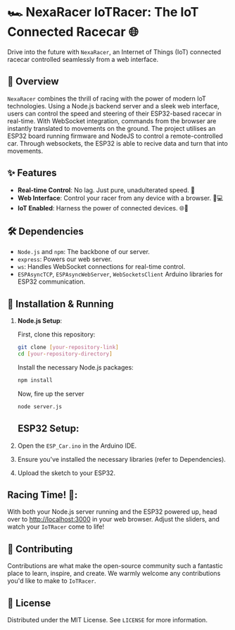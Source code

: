 # 🏎️ NexaRacer IoTRacer: The IoT Connected Racecar 🌐

Drive into the future with `NexaRacer`, an Internet of Things (IoT) connected racecar controlled seamlessly from a web interface.

## 📖 Overview

`NexaRacer` combines the thrill of racing with the power of modern IoT technologies. Using a Node.js backend server and a sleek web interface, users can control the speed and steering of their ESP32-based racecar in real-time. With WebSocket integration, commands from the browser are instantly translated to movements on the ground.
The project utilises an ESP32 board running firmware and NodeJS to control a remote-controlled car. Through websockets, the ESP32 is able to recive data and turn that into movements.

## ✨ Features

- **Real-time Control**: No lag. Just pure, unadulterated speed. 🚀
- **Web Interface**: Control your racer from any device with a browser. 📱💻
- **IoT Enabled**: Harness the power of connected devices. 🌐🔗

## 🛠️ Dependencies

- `Node.js` and `npm`: The backbone of our server.
- `express`: Powers our web server.
- `ws`: Handles WebSocket connections for real-time control.
- `ESPAsyncTCP`, `ESPAsyncWebServer`, `WebSocketsClient` Arduino libraries for ESP32 communication.

## 🚀 Installation & Running

1. **Node.js Setup**:
   
   First, clone this repository:
   ```bash
   git clone [your-repository-link]
   cd [your-repository-directory]
   ```
   Install the necessary Node.js packages:
   ```bash
   npm install
   ```
   Now, fire up the server
   ```bash
   node server.js
   ```

   ## ESP32 Setup:

1. Open the `ESP_Car.ino` in the Arduino IDE.
2. Ensure you've installed the necessary libraries (refer to Dependencies).
3. Upload the sketch to your ESP32.

## Racing Time! 🏁:

With both your Node.js server running and the ESP32 powered up, head over to [http://localhost:3000](http://localhost:3000) in your web browser. Adjust the sliders, and watch your `IoTRacer` come to life!

## 🤝 Contributing

Contributions are what make the open-source community such a fantastic place to learn, inspire, and create. We warmly welcome any contributions you'd like to make to `IoTRacer`.

## 📜 License

Distributed under the MIT License. See `LICENSE` for more information.

   
